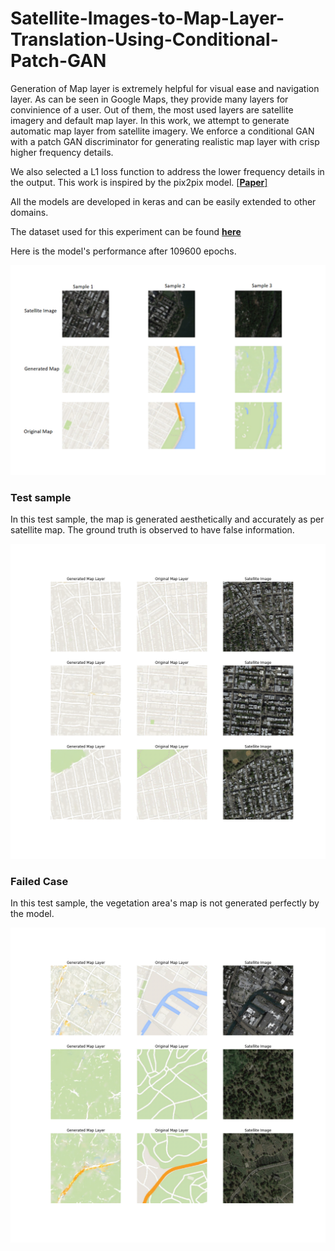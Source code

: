 # Satellite-Images-to-Map-Layer-Translation-Using-Conditional-Patch-GAN
Generation of Map layer is extremely helpful for visual ease and navigation layer. As can be seen in Google Maps, they provide many layers for convinience of a user. Out of them, the most used layers are satellite imagery and default map layer. In this work, we attempt to generate automatic map layer from satellite imagery. We enforce a conditional GAN with a patch GAN discriminator for generating realistic map layer with crisp higher frequency details. 

We also selected a L1 loss function to address the lower frequency details in the output. This work is inspired by the pix2pix model. [[**Paper**]](https://arxiv.org/abs/1611.07004v3)

All the models are developed in keras and can be easily extended to other domains. 

The dataset used for this experiment can be found [**here**](http://efrosgans.eecs.berkeley.edu/pix2pix/datasets/maps.tar.gz)

Here is the model's performance after 109600 epochs. 

<div align='center'>
<img src = 'train_results/plot_109600.png'>
</div>

### Test sample
In this test sample, the map is generated aesthetically and accurately as per satellite map. The ground truth is observed to have false information.

<div align='center'>
<img src = 'test_results/Test_770.png'>
</div>

### Failed Case
In this test sample, the vegetation area's map is not generated perfectly by the model. 

<div align='center'>
<img src = 'test_results/Test_230.png'>
</div>
